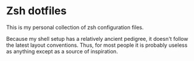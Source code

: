 # Zsh dotfiles

This is my personal collection of zsh configuration files.

Because my shell setup has a relatively ancient pedigree, it doesn't follow the latest layout conventions. Thus, for most people it is probably useless as anything except as a source of inspiration.
